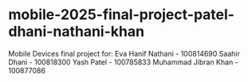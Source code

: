# mobile-2025-final-project-patel-dhani-nathani-khan
Mobile Devices final project for:
Eva Hanif Nathani - 100814690
Saahir Dhani - 100818300
Yash Patel - 100785833
Muhammad Jibran Khan - 100877086

